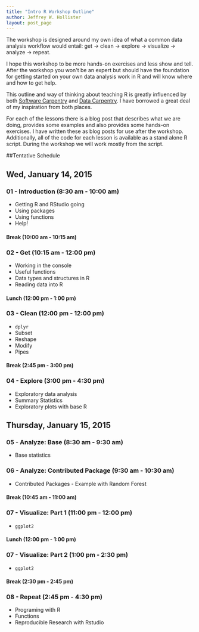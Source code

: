 ```yaml
---
title: "Intro R Workshop Outline"
author: Jeffrey W. Hollister
layout: post_page
---
```


The workshop is designed around my own idea of what a common data analysis workflow would entail: get -> clean -> explore -> visualize -> analyze -> repeat.  

I hope this workshop to be more hands-on exercises and less show and tell.  After the workshop you won't be an expert but should have the foundation for getting started on your own data analysis work in R and will know where and how to get help. 

This outline and way of thinking about teaching R is greatly influenced by both [Software Carpentry](software-carpentry.org) and [Data Carpentry](http://datacarpentry.org/).  I have borrowed a great deal of my inspiration from both places.

For each of the lessons there is a blog post that describes what we are doing, provides some examples and also provides some hands-on exercises.  I have written these as blog posts for use after the workshop.  Additionally, all of the code for each lesson is available as a stand alone R script.  During the workshop we will work mostly from the script.  

##Tentative Schedule

## Wed, January 14, 2015

### 01 - Introduction (8:30 am - 10:00 am)
- Getting R and RStudio going
- Using packages
- Using functions
- Help!

#### Break (10:00 am - 10:15 am)

### 02 - Get (10:15 am - 12:00 pm)
- Working in the console
- Useful functions
- Data types and structures in R
- Reading data into R

#### Lunch (12:00 pm - 1:00 pm)

### 03 - Clean (12:00 pm - 12:00 pm)
- `dplyr` 
- Subset
- Reshape
- Modify
- Pipes

#### Break (2:45 pm - 3:00 pm)

### 04 - Explore (3:00 pm - 4:30 pm)
- Exploratory data analysis
- Summary Statistics
- Exploratory plots with base R

## Thursday, January 15, 2015

### 05 - Analyze: Base (8:30 am - 9:30 am)
- Base statistics

### 06 - Analyze: Contributed Package (9:30 am - 10:30 am)
- Contributed Packages - Example with Random Forest

#### Break (10:45 am - 11:00 am)

### 07 - Visualize: Part 1 (11:00 pm - 12:00 pm)
- `ggplot2`

#### Lunch (12:00 pm - 1:00 pm)

### 07 - Visualize: Part 2 (1:00 pm - 2:30 pm)
- `ggplot2`

#### Break (2:30 pm - 2:45 pm)

### 08 - Repeat (2:45 pm - 4:30 pm)
- Programing with R
- Functions
- Reproducible Research with Rstudio 
